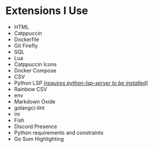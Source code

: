 # Extensions I Use
- HTML
- Catppuccin
- Dockerfile
- Git Firefly
- SQL
- Lua
- Catppuccin Icons
- Docker Compose
- CSV
- Python LSP <u>*(requires python-lsp-server to be installed)*</u>
- Rainbow CSV
- env
- Markdown Oxide
- golangci-lint
- ini
- Fish
- Discord Presence
- Python requirements and constraints
- Go Sum Highlighting
